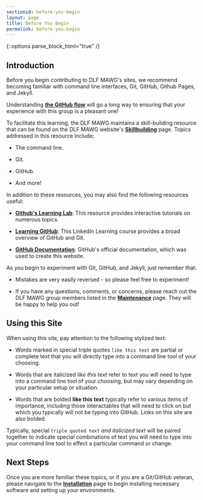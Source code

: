 ```yaml
---
sectionid: before-you-begin
layout: page
title: Before You Begin
permalink: before-you-begin
---
```


{::options parse_block_html="true" /}

<h2>Introduction</h2>

Before you begin contributing to DLF MAWG's sites, we recommend becoming familiar with command line interfaces, Git, GitHub, Github Pages, and Jekyll.

Understanding [**the GitHub flow**](https://guides.github.com/introduction/flow/) will go a long way to ensuring that your experience with this group is a pleasant one! 

To facilitate this learning, the DLF MAWG maintains a skill-building resource that can be found on the DLF MAWG website's [**Skillbuilding**](http://dlfmetadataassessment.github.io/Skillbuilding) page. Topics addressed in this resource include:

- The command line.

- Git.

- GitHub.

- And more!

In addition to these resources, you may also find the following resources useful:

- [**Github's Learning Lab**](https://lab.github.com/): This resource provides interactive tutorials on numerous topics.

- [**Learning GitHub**](https://www.linkedin.com/learning/learning-github): This LinkedIn Learning course provides a broad overview of GitHub and Git.

- [**GitHub Documentation**](https://docs.github.com/en): GitHub's official documentation, which was used to create this website.

As you begin to experiment with Git, GitHub, and Jekyll, just remember that:

- Mistakes are very easily reversed - so please feel free to experiment!

- If you have any questions, comments, or concerns, please reach out the DLF MAWG group members listed in the [**Maintenance**](maintenance) page. They will be happy to help you out!

<h2>Using this Site</h2>

When using this site, pay attention to the following stylized text:

- Words marked in special triple quotes ```like this text``` are partial or complete text that you will directly type into a command line tool of your choosing.

- Words that are italicized *like this text* refer to text you will need to type into a command line tool of your choosing, but may vary depending on your particular setup or situation. 

- Words that are bolded **like this text** typically refer to various items of importance, including those interactables that will need to click on but which you typically will not be typing into GitHub. Links on this site are also bolded.

Typically, special ```triple quoted text``` *and italicized text* will be paired together to indicate special combinations of text you will need to type into your command line tool to effect a particular command or change. 

<h2>Next Steps</h2>

Once you are more familiar these topics, or if you are a Git/GitHub veteran, please navigate to the [**Installation**](installation) page to begin installing necessary software and setting up your environments.  